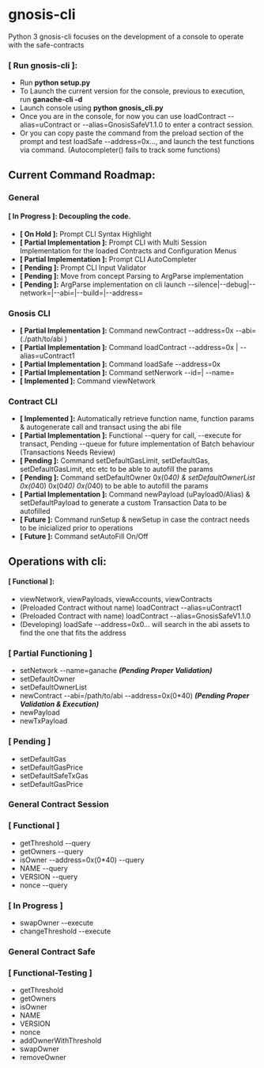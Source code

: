 # gnosis-cli
Python 3 gnosis-cli focuses on the development of a console to operate with the safe-contracts

### [ Run gnosis-cli ]:
+ Run **python setup.py**
+ To Launch the current version for the console, previous to execution, run **ganache-cli -d**
+ Launch console using **python gnosis_cli.py**
+ Once you are in the console, for now you can use loadContract --alias=uContract or --alias=GnosisSafeV1.1.0 to enter a contract session.
+ Or you can copy paste the command from the preload section of the prompt and test loadSafe --address=0x..., and launch the test functions via command. (Autocompleter() fails to track some functions)

## Current Command Roadmap:
### General

#### **[ In Progress ]:** Decoupling the code.
+  **[ On Hold ]:** Prompt CLI Syntax Highlight
+  **[ Partial Implementation ]:** Prompt CLI with Multi Session Implementation for the loaded Contracts and Configuration Menus
+  **[ Partial Implementation ]:** Prompt CLI AutoCompleter
+  **[ Pending ]:** Prompt CLI Input Validator
+  **[ Pending ]:** Move from concept Parsing to ArgParse implementation 
+  **[ Pending ]:** ArgParse implementation on cli launch --silence|--debug|--network=|--abi=|--build=|--address=

### Gnosis CLI

+ **[ Partial Implementation ]:** Command newContract --address=0x --abi=(./path/to/abi )
+ **[ Partial Implementation ]:** Command loadContract --address=0x | --alias=uContract1
+ **[ Partial Implementation ]:** Command loadSafe --address=0x
+ **[ Partial Implementation ]:** Command setNerwork --id=| --name=
+ **[ Implemented ]:** Command viewNetwork

### Contract CLI

+ **[ Implemented ]:** Automatically retrieve function name, function params & autogenerate call and transact using the abi file
+ **[ Partial Implementation ]:** Functional --query for call, --execute for transact, Pending --queue for future implementation of Batch behaviour (Transactions Needs Review)
+ **[ Pending ]:** Command setDefaultGasLimit, setDefaultGas, setDefaultGasLimit, etc etc to be able to autofill the params
+ **[ Pending ]:** Command setDefaultOwner 0x(0*40) & setDefaultOwnerList 0x(0*40) 0x(0*40) 0x(0*40) to be able to autofill the params
+ **[ Partial Implementation ]:** Command newPayload (uPayload0/Alias) & setDefaultPayload to generate a custom Transaction Data to be autofilled
+ **[ Future ]:** Command runSetup & newSetup in case the contract needs to be inicialized prior to operations
+ **[ Future ]:** Command setAutoFill On/Off

## Operations with cli:

#### [ Functional ]:
+ viewNetwork, viewPayloads, viewAccounts, viewContracts
+ (Preloaded Contract without name) loadContract --alias=uContract1
+ (Preloaded Contract with name) loadContract --alias=GnosisSafeV1.1.0
+ (Developing) loadSafe --address=0x0... will search in the abi assets to find the one that fits the address 


### [ Partial Functioning ]
+ setNetwork --name=ganache ***(Pending Proper Validation)***
+ setDefaultOwner
+ setDefaultOwnerList
+ newContract --abi=/path/to/abi --address=0x(0*40) ***(Pending Proper Validation & Execution)***
+ newPayload
+ newTxPayload

### [ Pending ]
+ setDefaultGas
+ setDefaultGasPrice
+ setDefaultSafeTxGas
+ setDefaultGasPrice

### General Contract Session

### [ Functional ]

+ getThreshold --query
+ getOwners --query
+ isOwner --address=0x(0*40) --query
+ NAME --query
+ VERSION --query
+ nonce --query

### [ In Progress ]

+ swapOwner --execute
+ changeThreshold --execute 

### General Contract Safe

### [ Functional-Testing ]

+ getThreshold
+ getOwners
+ isOwner
+ NAME
+ VERSION
+ nonce
+ addOwnerWithThreshold
+ swapOwner
+ removeOwner
